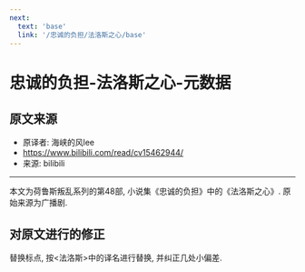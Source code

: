 ```yaml
---
next:
  text: 'base'
  link: '/忠诚的负担/法洛斯之心/base'
---
```


# 忠诚的负担-法洛斯之心-元数据

## 原文来源

+ 原译者: 海峡的风lee
+ <https://www.bilibili.com/read/cv15462944/>
+ 来源: bilibili

--------

本文为荷鲁斯叛乱系列的第48部, 小说集《忠诚的负担》中的《法洛斯之心》. 原始来源为广播剧.

## 对原文进行的修正

替换标点, 按<法洛斯>中的译名进行替换, 并纠正几处小偏差.
